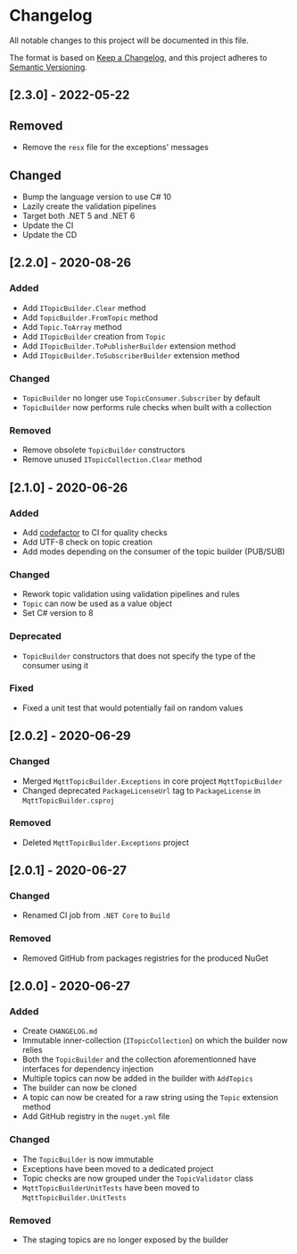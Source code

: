 # Changelog

All notable changes to this project will be documented in this file.

The format is based on [Keep a Changelog](https://keepachangelog.com/en/1.0.0/),
and this project adheres to [Semantic Versioning](https://semver.org/spec/v2.0.0.html).

## [2.3.0] - 2022-05-22

## Removed

- Remove the `resx` file for the exceptions' messages

## Changed

- Bump the language version to use C# 10
- Lazily create the validation pipelines
- Target both .NET 5 and .NET 6
- Update the CI
- Update the CD

## [2.2.0] - 2020-08-26

### Added

- Add `ITopicBuilder.Clear` method
- Add `TopicBuilder.FromTopic` method
- Add `Topic.ToArray` method
- Add `ITopicBuilder` creation from `Topic`
- Add `ITopicBuilder.ToPublisherBuilder` extension method
- Add `ITopicBuilder.ToSubscriberBuilder` extension method

### Changed

- `TopicBuilder` no longer use `TopicConsumer.Subscriber` by default
- `TopicBuilder` now performs rule checks when built with a collection

### Removed

- Remove obsolete `TopicBuilder` constructors
- Remove unused `ITopicCollection.Clear` method

## [2.1.0] - 2020-06-26

### Added

- Add [codefactor](https://www.codefactor.io/repository/github/pbouillon/mqtttopicbuilder) to CI for quality checks
- Add UTF-8 check on topic creation
- Add modes depending on the consumer of the topic builder (PUB/SUB)

### Changed

- Rework topic validation using validation pipelines and rules
- `Topic` can now be used as a value object
- Set C# version to 8

### Deprecated

- `TopicBuilder` constructors that does not specify the type of the consumer
  using it

### Fixed

- Fixed a unit test that would potentially fail on random values

## [2.0.2] - 2020-06-29

### Changed

- Merged `MqttTopicBuilder.Exceptions` in core project `MqttTopicBuilder`
- Changed deprecated `PackageLicenseUrl` tag to `PackageLicense` in `MqttTopicBuilder.csproj`

### Removed

- Deleted `MqttTopicBuilder.Exceptions` project

## [2.0.1] - 2020-06-27

### Changed

- Renamed CI job from `.NET Core` to `Build`

### Removed

- Removed GitHub from packages registries for the produced NuGet

## [2.0.0] - 2020-06-27

### Added

- Create `CHANGELOG.md`
- Immutable inner-collection (`ITopicCollection`) on which the builder now
  relies
- Both the `TopicBuilder` and the collection aforementionned have
  interfaces for dependency injection
- Multiple topics can now be added in the builder with `AddTopics`
- The builder can now be cloned
- A topic can now be created for a raw string using the `Topic`
  extension method
- Add GitHub registry in the `nuget.yml` file

### Changed

- The `TopicBuilder` is now immutable
- Exceptions have been moved to a dedicated project
- Topic checks are now grouped under the `TopicValidator` class
- `MqttTopicBuilderUnitTests` have been moved to `MqttTopicBuilder.UnitTests`

### Removed

- The staging topics are no longer exposed by the builder
